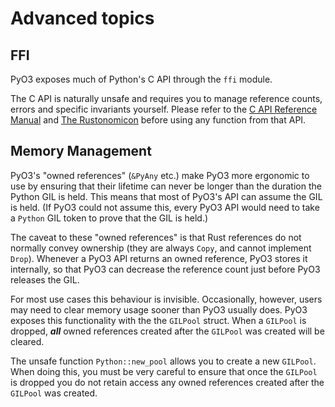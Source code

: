 # Advanced topics

## FFI

PyO3 exposes much of Python's C API through the `ffi` module.

The C API is naturally unsafe and requires you to manage reference counts, errors and specific invariants yourself. Please refer to the [C API Reference Manual](https://docs.python.org/3/c-api/) and [The Rustonomicon](https://doc.rust-lang.org/nightly/nomicon/ffi.html) before using any function from that API.

## Memory Management

PyO3's "owned references" (`&PyAny` etc.) make PyO3 more ergonomic to use by ensuring that their lifetime can never be longer than the duration the Python GIL is held. This means that most of PyO3's API can assume the GIL is held. (If PyO3 could not assume this, every PyO3 API would need to take a `Python` GIL token to prove that the GIL is held.)

The caveat to these "owned references" is that Rust references do not normally convey ownership (they are always `Copy`, and cannot implement `Drop`). Whenever a PyO3 API returns an owned reference, PyO3 stores it internally, so that PyO3 can decrease the reference count just before PyO3 releases the GIL.

For most use cases this behaviour is invisible. Occasionally, however, users may need to clear memory usage sooner than PyO3 usually does. PyO3 exposes this functionality with the  the `GILPool` struct. When a `GILPool` is dropped, ***all*** owned references created after the `GILPool` was created will be cleared.

The unsafe function `Python::new_pool` allows you to create a new `GILPool`. When doing this, you must be very careful to ensure that once the `GILPool` is dropped you do not retain access any owned references created after the `GILPool` was created.
